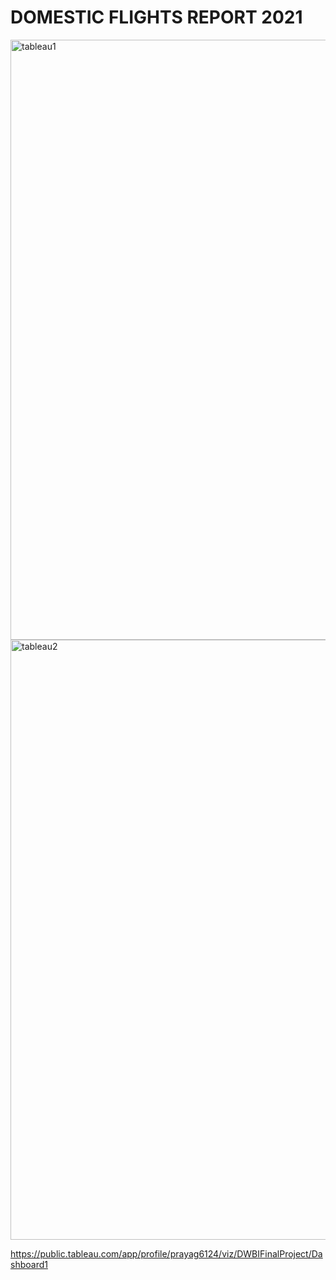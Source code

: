 # DOMESTIC FLIGHTS REPORT 2021
<!DOCTYPE html>
<html>
<body>  
<img width="960" alt="tableau1" src="https://user-images.githubusercontent.com/90112687/191888103-e0542ca2-6e18-436c-95c1-cd1aaacb990f.png">
<img width="960" alt="tableau2" src="https://user-images.githubusercontent.com/90112687/191888105-7a591098-63c9-4aa3-aa11-cdae3df3f718.png">
</body>
</html>

https://public.tableau.com/app/profile/prayag6124/viz/DWBIFinalProject/Dashboard1
